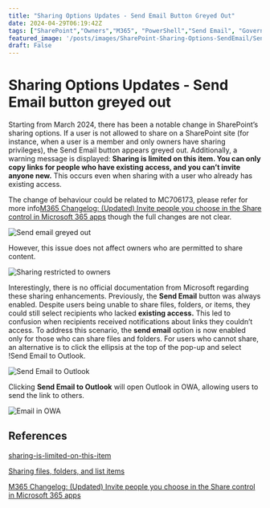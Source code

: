 ```yaml
---
title: "Sharing Options Updates - Send Email Button Greyed Out"
date: 2024-04-29T06:19:42Z
tags: ["SharePoint","Owners","M365", "PowerShell","Send Email", "Governance"]
featured_image: '/posts/images/SharePoint-Sharing-Options-SendEmail/SendLinkInOutlook.png'
draft: False
---
```


# Sharing Options Updates - Send Email button greyed out

Starting from March 2024, there has been a notable change in SharePoint’s sharing options. If a user is not allowed to share on a SharePoint site (for instance, when a user is a member and only owners have sharing privileges), the Send Email button appears greyed out. Additionally, a warning message is displayed: **Sharing is limited on this item. You can only copy links for people who have existing access, and you can’t invite anyone new.** This occurs even when sharing with a user who already has existing access. 

The change of behaviour could be related to MC706173, please refer for more info[M365 Changelog: (Updated) Invite people you choose in the Share control in Microsoft 365 apps](https://petri.com/microsoft-changelog/m365-changelog-invite-people-you-choose-in-the-share-control-in-microsoft-365-apps/) though the full changes are not clear.

![Send email greyed out](../images/SharePoint-Sharing-Options-SendEmail/SendEmailGreyed.png) 

However, this issue does not affect owners who are permitted to share content.

![Sharing restricted to owners](../images/SharePoint-Sharing-Options-SendEmail/SiteSharingSettings_Owners.png) 

Interestingly, there is no official documentation from Microsoft regarding these sharing enhancements. Previously, the **Send Email** button was always enabled. Despite users being unable to share files, folders, or items, they could still select recipients who lacked **existing access.** This led to confusion when recipients received notifications about links they couldn’t access. To address this scenario, the **send email** option is now enabled only for those who can share files and folders. For users who cannot share, an alternative is to click the ellipsis at the top of the pop-up and select !Send Email to Outlook.

![Send Email to Outlook](../images/SharePoint-Sharing-Options-SendEmail/SendLinkInOutlook.png) 

Clicking **Send Email to Outlook** will open Outlook in OWA, allowing users to send the link to others.

![Email in OWA](../images/SharePoint-Sharing-Options-SendEmail/EmailinOWA.png) 

## References 

[sharing-is-limited-on-this-item](https://techcommunity.microsoft.com/t5/sharepoint/sharing-is-limited-on-this-item/m-p/4084439)

[Sharing files, folders, and list items](https://support.microsoft.com/en-gb/office/sharing-files-folders-and-list-items-74cab0bf-39c6-4112-a63f-88ee121722d0?wt.mc_id=MVP_308367)

[M365 Changelog: (Updated) Invite people you choose in the Share control in Microsoft 365 apps](https://petri.com/microsoft-changelog/m365-changelog-invite-people-you-choose-in-the-share-control-in-microsoft-365-apps/)